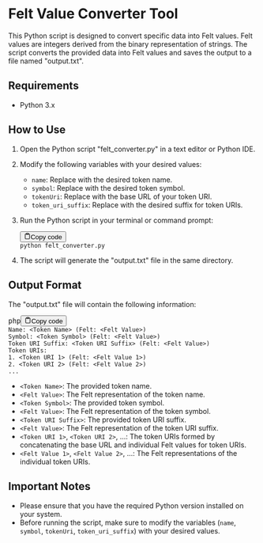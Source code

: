 <h1>Felt Value Converter Tool</h1><p>This Python script is designed to convert specific data into Felt values. Felt values are integers derived from the binary representation of strings. The script converts the provided data into Felt values and saves the output to a file named "output.txt".</p><h2>Requirements</h2><ul><li>Python 3.x</li></ul><h2>How to Use</h2><ol><li><p>Open the Python script "felt_converter.py" in a text editor or Python IDE.</p></li><li><p>Modify the following variables with your desired values:</p><ul><li><code>name</code>: Replace with the desired token name.</li><li><code>symbol</code>: Replace with the desired token symbol.</li><li><code>tokenUri</code>: Replace with the base URL of your token URI.</li><li><code>token_uri_suffix</code>: Replace with the desired suffix for token URIs.</li></ul></li><li><p>Run the Python script in your terminal or command prompt:</p><pre><div class="bg-black rounded-md mb-4"><div class="flex items-center relative text-gray-200 bg-gray-800 px-4 py-2 text-xs font-sans justify-between rounded-t-md"><button class="flex ml-auto gap-2"><svg stroke="currentColor" fill="none" stroke-width="2" viewBox="0 0 24 24" stroke-linecap="round" stroke-linejoin="round" class="h-4 w-4" height="1em" width="1em" xmlns="http://www.w3.org/2000/svg"><path d="M16 4h2a2 2 0 0 1 2 2v14a2 2 0 0 1-2 2H6a2 2 0 0 1-2-2V6a2 2 0 0 1 2-2h2"></path><rect x="8" y="2" width="8" height="4" rx="1" ry="1"></rect></svg>Copy code</button></div><div class="p-4 overflow-y-auto"><code class="!whitespace-pre hljs">python felt_converter.py
</code></div></div></pre></li><li><p>The script will generate the "output.txt" file in the same directory.</p></li></ol><h2>Output Format</h2><p>The "output.txt" file will contain the following information:</p><pre><div class="bg-black rounded-md mb-4"><div class="flex items-center relative text-gray-200 bg-gray-800 px-4 py-2 text-xs font-sans justify-between rounded-t-md"><span>php</span><button class="flex ml-auto gap-2"><svg stroke="currentColor" fill="none" stroke-width="2" viewBox="0 0 24 24" stroke-linecap="round" stroke-linejoin="round" class="h-4 w-4" height="1em" width="1em" xmlns="http://www.w3.org/2000/svg"><path d="M16 4h2a2 2 0 0 1 2 2v14a2 2 0 0 1-2 2H6a2 2 0 0 1-2-2V6a2 2 0 0 1 2-2h2"></path><rect x="8" y="2" width="8" height="4" rx="1" ry="1"></rect></svg>Copy code</button></div><div class="p-4 overflow-y-auto"><code class="!whitespace-pre hljs language-php-template"><span class="xml">Name: <span class="hljs-tag">&lt;<span class="hljs-name">Token</span> <span class="hljs-attr">Name</span>&gt;</span> (Felt: <span class="hljs-tag">&lt;<span class="hljs-name">Felt</span> <span class="hljs-attr">Value</span>&gt;</span>)
Symbol: <span class="hljs-tag">&lt;<span class="hljs-name">Token</span> <span class="hljs-attr">Symbol</span>&gt;</span> (Felt: <span class="hljs-tag">&lt;<span class="hljs-name">Felt</span> <span class="hljs-attr">Value</span>&gt;</span>)
Token URI Suffix: <span class="hljs-tag">&lt;<span class="hljs-name">Token</span> <span class="hljs-attr">URI</span> <span class="hljs-attr">Suffix</span>&gt;</span> (Felt: <span class="hljs-tag">&lt;<span class="hljs-name">Felt</span> <span class="hljs-attr">Value</span>&gt;</span>)
Token URIs:
1. <span class="hljs-tag">&lt;<span class="hljs-name">Token</span> <span class="hljs-attr">URI</span> <span class="hljs-attr">1</span>&gt;</span> (Felt: <span class="hljs-tag">&lt;<span class="hljs-name">Felt</span> <span class="hljs-attr">Value</span> <span class="hljs-attr">1</span>&gt;</span>)
2. <span class="hljs-tag">&lt;<span class="hljs-name">Token</span> <span class="hljs-attr">URI</span> <span class="hljs-attr">2</span>&gt;</span> (Felt: <span class="hljs-tag">&lt;<span class="hljs-name">Felt</span> <span class="hljs-attr">Value</span> <span class="hljs-attr">2</span>&gt;</span>)
...
</span></code></div></div></pre><ul><li><code>&lt;Token Name&gt;</code>: The provided token name.</li><li><code>&lt;Felt Value&gt;</code>: The Felt representation of the token name.</li><li><code>&lt;Token Symbol&gt;</code>: The provided token symbol.</li><li><code>&lt;Felt Value&gt;</code>: The Felt representation of the token symbol.</li><li><code>&lt;Token URI Suffix&gt;</code>: The provided token URI suffix.</li><li><code>&lt;Felt Value&gt;</code>: The Felt representation of the token URI suffix.</li><li><code>&lt;Token URI 1&gt;</code>, <code>&lt;Token URI 2&gt;</code>, ...: The token URIs formed by concatenating the base URL and individual Felt values for token URIs.</li><li><code>&lt;Felt Value 1&gt;</code>, <code>&lt;Felt Value 2&gt;</code>, ...: The Felt representations of the individual token URIs.</li></ul><h2>Important Notes</h2><ul><li>Please ensure that you have the required Python version installed on your system.</li><li>Before running the script, make sure to modify the variables (<code>name</code>, <code>symbol</code>, <code>tokenUri</code>, <code>token_uri_suffix</code>) with your desired values.</li></ul>